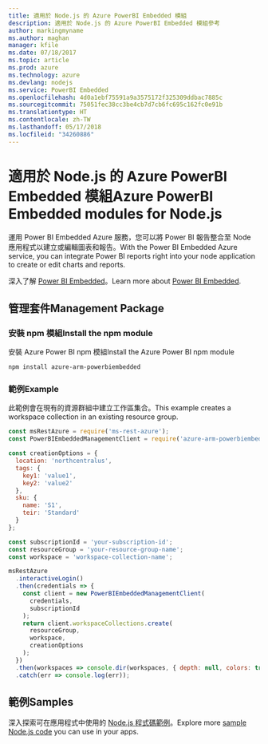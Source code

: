 ```yaml
---
title: 適用於 Node.js 的 Azure PowerBI Embedded 模組
description: 適用於 Node.js 的 Azure PowerBI Embedded 模組參考
author: markingmyname
ms.author: maghan
manager: kfile
ms.date: 07/18/2017
ms.topic: article
ms.prod: azure
ms.technology: azure
ms.devlang: nodejs
ms.service: PowerBI Embedded
ms.openlocfilehash: 4d0a1ebf75591a9a3575172f325309ddbac7885c
ms.sourcegitcommit: 75051fec38cc3be4cb7d7cb6fc695c162fc0e91b
ms.translationtype: HT
ms.contentlocale: zh-TW
ms.lasthandoff: 05/17/2018
ms.locfileid: "34260886"
---
```

# <a name="azure-powerbi-embedded-modules-for-nodejs"></a><span data-ttu-id="e0fb5-103">適用於 Node.js 的 Azure PowerBI Embedded 模組</span><span class="sxs-lookup"><span data-stu-id="e0fb5-103">Azure PowerBI Embedded modules for Node.js</span></span>

<span data-ttu-id="e0fb5-104">運用 Power BI Embedded Azure 服務，您可以將 Power BI 報告整合至 Node 應用程式以建立或編輯圖表和報告。</span><span class="sxs-lookup"><span data-stu-id="e0fb5-104">With the Power BI Embedded Azure service, you can integrate Power BI reports right into your node application to create or edit charts and reports.</span></span>

<span data-ttu-id="e0fb5-105">深入了解 [Power BI Embedded](https://powerbi.microsoft.com/documentation/powerbi-developer-embedding/)。</span><span class="sxs-lookup"><span data-stu-id="e0fb5-105">Learn more about [Power BI Embedded](https://powerbi.microsoft.com/documentation/powerbi-developer-embedding/).</span></span>

## <a name="management-package"></a><span data-ttu-id="e0fb5-106">管理套件</span><span class="sxs-lookup"><span data-stu-id="e0fb5-106">Management Package</span></span>

### <a name="install-the-npm-module"></a><span data-ttu-id="e0fb5-107">安裝 npm 模組</span><span class="sxs-lookup"><span data-stu-id="e0fb5-107">Install the npm module</span></span>

<span data-ttu-id="e0fb5-108">安裝 Azure Power BI npm 模組</span><span class="sxs-lookup"><span data-stu-id="e0fb5-108">Install the Azure Power BI npm module</span></span>

```bash
npm install azure-arm-powerbiembedded
```

### <a name="example"></a><span data-ttu-id="e0fb5-109">範例</span><span class="sxs-lookup"><span data-stu-id="e0fb5-109">Example</span></span>

<span data-ttu-id="e0fb5-110">此範例會在現有的資源群組中建立工作區集合。</span><span class="sxs-lookup"><span data-stu-id="e0fb5-110">This example creates a workspace collection in an existing resource group.</span></span>

```javascript
const msRestAzure = require('ms-rest-azure');
const PowerBIEmbeddedManagementClient = require('azure-arm-powerbiembedded');

const creationOptions = {
  location: 'northcentralus',
  tags: {
    key1: 'value1',
    key2: 'value2'
  },
  sku: {
    name: 'S1',
    teir: 'Standard'
  }
};

const subscriptionId = 'your-subscription-id';
const resourceGroup = 'your-resource-group-name';
const workspace = 'workspace-collection-name';

msRestAzure
  .interactiveLogin()
  .then(credentials => {
    const client = new PowerBIEmbeddedManagementClient(
      credentials,
      subscriptionId
    );
    return client.workspaceCollections.create(
      resourceGroup,
      workspace,
      creationOptions
    );
  })
  .then(workspaces => console.dir(workspaces, { depth: null, colors: true }))
  .catch(err => console.log(err));
```

## <a name="samples"></a><span data-ttu-id="e0fb5-111">範例</span><span class="sxs-lookup"><span data-stu-id="e0fb5-111">Samples</span></span>

<span data-ttu-id="e0fb5-112">深入探索可在應用程式中使用的 [Node.js 程式碼範例](https://azure.microsoft.com/resources/samples/?platform=nodejs)。</span><span class="sxs-lookup"><span data-stu-id="e0fb5-112">Explore more [sample Node.js code](https://azure.microsoft.com/resources/samples/?platform=nodejs) you can use in your apps.</span></span>
